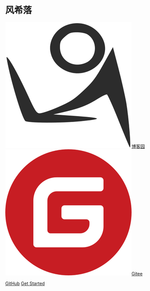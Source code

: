 # 风希落

<div class="author-link">
  <a href="https://www.cnblogs.com/jsonq" target="_blank"><img src="./assets/cnblog.svg" alt="cnblog.svg" />博客园</a> 
  <a href="https://gitee.com/jsonqi" target="_blank"><img src="./assets/gitee.svg" alt="gitee.svg" />Gitee</a>
</div>

[GitHub](https://github.com/json-q)
[Get Started](#main)
